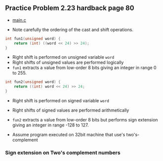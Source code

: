 ## Practice Problem 2.23 hardback page 80

- [main.c](./code/problem2dot23/main.c)

- Note carefully the ordering of the cast and shift operations.
```c
int fun1(unsigned word) {
	return (int) ((word << 24) >> 24);
}
```
- Right shift is performed on unsigned variable `word`
- Right shifts of unsigned values are performed logically
- `fun1` extracts a value from low-order 8 bits giving an integer in range 0 to 255.

```c
int fun2(unsigned word) {
	return ((int) word << 24) >> 24;
}
```
- Right shift is performed on signed variable `word`
- Right shifts of signed values are performed arithmetically
- `fun2` extracts a value from low-order 8 bits but performs sign extension giving an integer in range -128 to 127.


- Assume program executed on 32bit machine that use's two's-complement



### Sign extension on Two's complement numbers



